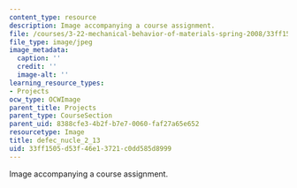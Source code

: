 ```yaml
---
content_type: resource
description: Image accompanying a course assignment.
file: /courses/3-22-mechanical-behavior-of-materials-spring-2008/33ff1505d53f46e13721c0dd585d8999_defec_nucle_2_13.jpg
file_type: image/jpeg
image_metadata:
  caption: ''
  credit: ''
  image-alt: ''
learning_resource_types:
- Projects
ocw_type: OCWImage
parent_title: Projects
parent_type: CourseSection
parent_uid: 8388cfe3-4b2f-b7e7-0060-faf27a65e652
resourcetype: Image
title: defec_nucle_2_13
uid: 33ff1505-d53f-46e1-3721-c0dd585d8999
---
```

Image accompanying a course assignment.

